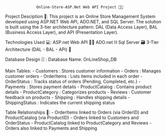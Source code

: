                   Online-Store-ASP.Net Web API Project 🛒📲
 
Project Desciption 📜:
  This project is an Online Store Management System developed using ASP.NET Web API, ADO.NET,
  and SQL Server.
  The solution is built using the 3-tier architecture pattern: DAL (Data Access Layer),
  BAL (Business Access Layer), and API (Presentation Layer).

  Technologies Used 💻:
    ASP.net Web API ⛓️‍💥
    ADO.net ⛓️
    Sql Server 🗃️
    3-Tier Architecture (DAL - BAL - APi) 🔩

  Database Design 🗄️ :
  Database Name: OnLineShop_DB

  Main Tables:
    - Customers         : Stores customer information
    - Orders            : Manages customer orders
    - OrderItems        : Lists items included in each order
    - OrderStatus       : Tracks status of orders (Pending, Completed, etc.)
    - Payments          : Stores payment details
    - ProductCatalog    : Contains product details
    - ProductCategory   : Categorizes products
    - Reviews           : Customer feedback on products
    - Shipping          : Handles shipping details
    - ShippingStatus    : Indicates the current shipping status

  Table Relationships 🔑:
      - OrderItems linked to Orders (via OrderID) and ProductCatalog (via ProductID)
      - Orders linked to Customers and OrderStatus
      - ProductCatalog linked to ProductCategory and Reviews
    - Orders also linked to Payments and Shipping


    
